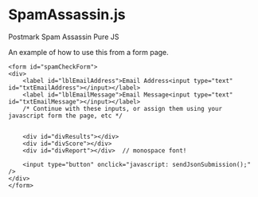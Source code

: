 SpamAssassin.js
===============

Postmark Spam Assassin Pure JS


An example of how to use this from a form page.  


    <form id="spamCheckForm">
    <div>
        <label id="lblEmailAddress">Email Address<input type="text" id="txtEmailAddress"></input></label>
        <label id="lblEmailMessage">Email Message<input type="text" id="txtEmailMessage"></input></label>
        /* Continue with these inputs, or assign them using your javascript form the page, etc */
        

        <div id="divResults"></div>
        <div id="divScore"></div>
        <div id="divReport"></div>  // monospace font!

        <input type="button" onclick="javascript: sendJsonSubmission();" />
    </div>
    </form>
